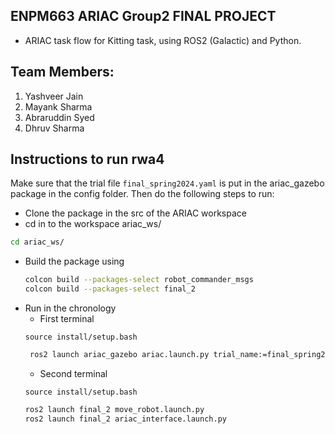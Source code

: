 ## ENPM663 ARIAC Group2 FINAL PROJECT
* ARIAC task flow for Kitting task, using ROS2 (Galactic) and Python.

## Team Members:
1. Yashveer Jain
2. Mayank Sharma
3. Abraruddin Syed
4. Dhruv Sharma

## Instructions to run rwa4 
Make sure that the trial file `final_spring2024.yaml` is put in the ariac_gazebo package in the config folder. Then do the following steps to run:
* Clone the package in the src of the ARIAC workspace
* cd in to the workspace ariac_ws/
```bash
cd ariac_ws/
``` 
* Build the package using
  ```bash
  colcon build --packages-select robot_commander_msgs
  colcon build --packages-select final_2
  ```
* Run in the chronology
  - First terminal
  ```
  source install/setup.bash
  ```
  ```bash
   ros2 launch ariac_gazebo ariac.launch.py trial_name:=final_spring2024 sensor_name:=sensors competitor_pkg:=final_2
  ```
  - Second terminal
  ```
  source install/setup.bash
  ```
  ```bash
  ros2 launch final_2 move_robot.launch.py
  ros2 launch final_2 ariac_interface.launch.py 
  ```

